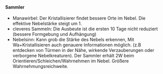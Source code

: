 #### Sammler

* Manawirbel: Der Kristallisierer findet bessere Orte im Nebel. Die effektive Nebelstärke steigt um 1.
* cleveres Sammeln: Die Ausbeute ist die ersten 10 Tage nicht reduziert (bessere Formgebung und Aufhängung)
* Nebelsinn: Kann grob die Stärke des Nebels erkennen, Mit Wa+Kristallisieren auch genauere Informationen möglich.
(z.B entdecken von Türmen in der Nähe, wirkende Verzauberungen oder verborgene Nebelkreaturen). Der Sammler erhält
2W beim Orientieren/Schleichen/Wahrnehmen im Nebel. Größere Wahrnehmungsreichweite.
